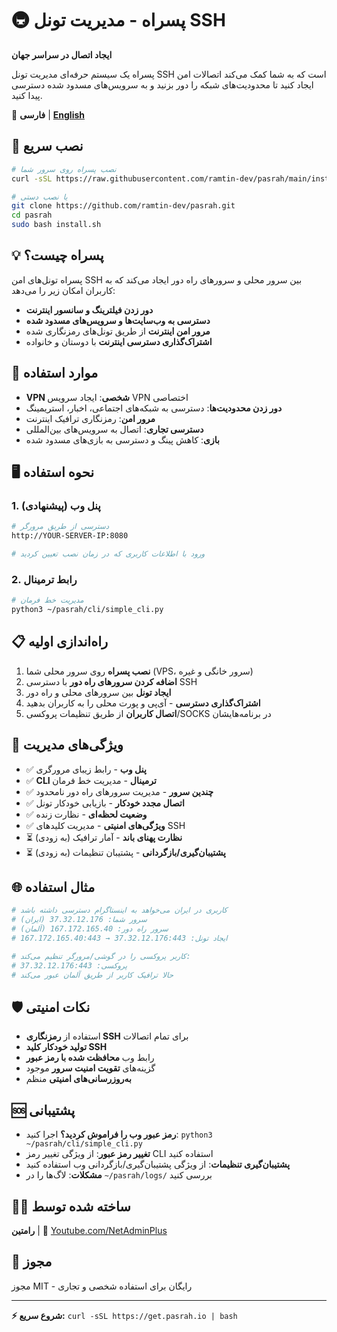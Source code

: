 # 🚇 پسراه - مدیریت تونل SSH

**ایجاد اتصال در سراسر جهان**

پسراه یک سیستم حرفه‌ای مدیریت تونل SSH است که به شما کمک می‌کند اتصالات امن ایجاد کنید تا محدودیت‌های شبکه را دور بزنید و به سرویس‌های مسدود شده دسترسی پیدا کنید.

📖 **فارسی** | **[English](README.md)**

## 🚀 نصب سریع

```bash
# نصب پسراه روی سرور شما
curl -sSL https://raw.githubusercontent.com/ramtin-dev/pasrah/main/install.sh | bash

# یا نصب دستی
git clone https://github.com/ramtin-dev/pasrah.git
cd pasrah
sudo bash install.sh
```

## 💡 پسراه چیست؟

پسراه تونل‌های امن SSH بین سرور محلی و سرورهای راه دور ایجاد می‌کند که به کاربران امکان زیر را می‌دهد:

- **دور زدن فیلترینگ و سانسور اینترنت**
- **دسترسی به وب‌سایت‌ها و سرویس‌های مسدود شده**
- **مرور امن اینترنت** از طریق تونل‌های رمزنگاری شده
- **اشتراک‌گذاری دسترسی اینترنت** با دوستان و خانواده

## 🎯 موارد استفاده

- **VPN شخصی**: ایجاد سرویس VPN اختصاصی
- **دور زدن محدودیت‌ها**: دسترسی به شبکه‌های اجتماعی، اخبار، استریمینگ
- **مرور امن**: رمزنگاری ترافیک اینترنت
- **دسترسی تجاری**: اتصال به سرویس‌های بین‌المللی
- **بازی**: کاهش پینگ و دسترسی به بازی‌های مسدود شده

## 🖥️ نحوه استفاده

### 1. پنل وب (پیشنهادی)
```bash
# دسترسی از طریق مرورگر
http://YOUR-SERVER-IP:8080

# ورود با اطلاعات کاربری که در زمان نصب تعیین کردید
```

### 2. رابط ترمینال
```bash
# مدیریت خط فرمان
python3 ~/pasrah/cli/simple_cli.py
```

## 📋 راه‌اندازی اولیه

1. **نصب پسراه** روی سرور محلی شما (VPS، سرور خانگی و غیره)
2. **اضافه کردن سرورهای راه دور** با دسترسی SSH
3. **ایجاد تونل** بین سرورهای محلی و راه دور
4. **اشتراک‌گذاری دسترسی** - آی‌پی و پورت محلی را به کاربران بدهید
5. **اتصال کاربران** از طریق تنظیمات پروکسی/SOCKS در برنامه‌هایشان

## 🔧 ویژگی‌های مدیریت

- ✅ **پنل وب** - رابط زیبای مرورگری
- ✅ **CLI ترمینال** - مدیریت خط فرمان
- ✅ **چندین سرور** - مدیریت سرورهای راه دور نامحدود
- ✅ **اتصال مجدد خودکار** - بازیابی خودکار تونل
- ✅ **وضعیت لحظه‌ای** - نظارت زنده
- ✅ **ویژگی‌های امنیتی** - مدیریت کلیدهای SSH
- ⏳ **نظارت پهنای باند** - آمار ترافیک (به زودی)
- ⏳ **پشتیبان‌گیری/بازگردانی** - پشتیبان تنظیمات (به زودی)

## 🌐 مثال استفاده

```bash
# کاربری در ایران می‌خواهد به اینستاگرام دسترسی داشته باشد
# سرور شما: 37.32.12.176 (ایران)
# سرور راه دور: 167.172.165.40 (آلمان)
# ایجاد تونل: 37.32.12.176:443 → 167.172.165.40:443

# کاربر پروکسی را در گوشی/مرورگر تنظیم می‌کند:
# پروکسی: 37.32.12.176:443
# حالا ترافیک کاربر از طریق آلمان عبور می‌کند
```

## 🛡️ نکات امنیتی

- استفاده از **رمزنگاری SSH** برای تمام اتصالات
- **تولید خودکار کلید SSH**
- رابط وب **محافظت شده با رمز عبور**
- گزینه‌های **تقویت امنیت سرور** موجود
- **به‌روزرسانی‌های امنیتی** منظم

## 🆘 پشتیبانی

- **رمز عبور وب را فراموش کردید؟** اجرا کنید: `python3 ~/pasrah/cli/simple_cli.py`
- **تغییر رمز عبور**: از ویژگی تغییر رمز CLI استفاده کنید
- **پشتیبان‌گیری تنظیمات**: از ویژگی پشتیبان‌گیری/بازگردانی وب استفاده کنید
- **مشکلات**: لاگ‌ها را در `~/pasrah/logs/` بررسی کنید

## 👨‍💻 ساخته شده توسط

**رامتین** | 🎥 [Youtube.com/NetAdminPlus](https://youtube.com/NetAdminPlus)

## 📄 مجوز

مجوز MIT - رایگان برای استفاده شخصی و تجاری

---

**⚡ شروع سریع:** `curl -sSL https://get.pasrah.io | bash`